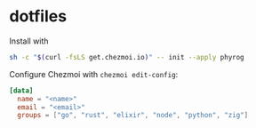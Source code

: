 # dotfiles

Install with

```sh
sh -c "$(curl -fsLS get.chezmoi.io)" -- init --apply phyrog
```

Configure Chezmoi with `chezmoi edit-config`:

```toml
[data]
  name = "<name>"
  email = "<email>"
  groups = ["go", "rust", "elixir", "node", "python", "zig"]
```
